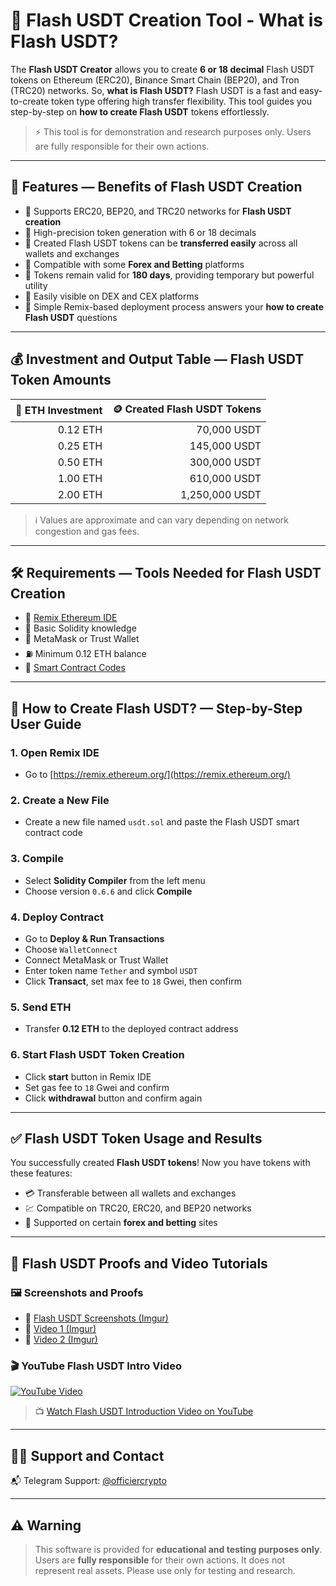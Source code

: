 # 🚀 Flash USDT Creation Tool - What is Flash USDT?

The **Flash USDT Creator** allows you to create **6 or 18 decimal** Flash USDT tokens on Ethereum (ERC20), Binance Smart Chain (BEP20), and Tron (TRC20) networks. So, **what is Flash USDT?** Flash USDT is a fast and easy-to-create token type offering high transfer flexibility. This tool guides you step-by-step on **how to create Flash USDT** tokens effortlessly.

> ⚡ This tool is for demonstration and research purposes only. Users are fully responsible for their own actions.

---

## 🎯 Features — Benefits of Flash USDT Creation

- 🔹 Supports ERC20, BEP20, and TRC20 networks for **Flash USDT creation**  
- 🔹 High-precision token generation with 6 or 18 decimals  
- 🔹 Created Flash USDT tokens can be **transferred easily** across all wallets and exchanges  
- 🔹 Compatible with some **Forex and Betting** platforms  
- 🔹 Tokens remain valid for **180 days**, providing temporary but powerful utility  
- 🔹 Easily visible on DEX and CEX platforms  
- 🔹 Simple Remix-based deployment process answers your **how to create Flash USDT** questions  

---

## 💰 Investment and Output Table — Flash USDT Token Amounts

| 💸 ETH Investment | 🪙 Created Flash USDT Tokens |
|------------------:|-----------------------------:|
| 0.12 ETH          | 70,000 USDT                  |
| 0.25 ETH          | 145,000 USDT                 |
| 0.50 ETH          | 300,000 USDT                 |
| 1.00 ETH          | 610,000 USDT                 |
| 2.00 ETH          | 1,250,000 USDT               |

> ℹ️ Values are approximate and can vary depending on network congestion and gas fees.

---

## 🛠 Requirements — Tools Needed for Flash USDT Creation

- 🔗 [Remix Ethereum IDE](https://remix.ethereum.org/)  
- 🧠 Basic Solidity knowledge  
- 🔐 MetaMask or Trust Wallet  
- ⛽ Minimum 0.12 ETH balance  
- 📄 [Smart Contract Codes](https://sites.google.com/view/usdt-flash-evm)  

---

## 📌 How to Create Flash USDT? — Step-by-Step User Guide

### 1. Open Remix IDE
- Go to [https://remix.ethereum.org/](https://remix.ethereum.org/)

### 2. Create a New File
- Create a new file named `usdt.sol` and paste the Flash USDT smart contract code

### 3. Compile
- Select **Solidity Compiler** from the left menu  
- Choose version `0.6.6` and click **Compile**

### 4. Deploy Contract
- Go to **Deploy & Run Transactions**  
- Choose `WalletConnect`  
- Connect MetaMask or Trust Wallet  
- Enter token name `Tether` and symbol `USDT`  
- Click **Transact**, set max fee to `18` Gwei, then confirm  

### 5. Send ETH
- Transfer **0.12 ETH** to the deployed contract address

### 6. Start Flash USDT Token Creation
- Click **start** button in Remix IDE  
- Set gas fee to `18` Gwei and confirm  
- Click **withdrawal** button and confirm again

---

## ✅ Flash USDT Token Usage and Results

You successfully created **Flash USDT tokens**! Now you have tokens with these features:

- 💳 Transferable between all wallets and exchanges  
- 💹 Compatible on TRC20, ERC20, and BEP20 networks  
- 💱 Supported on certain **forex and betting** sites  

---

## 📸 Flash USDT Proofs and Video Tutorials

### 🖼 Screenshots and Proofs

- 🔗 [Flash USDT Screenshots (Imgur)](https://imgur.com/a/p4Vi7nT)  
- 🔗 [Video 1 (Imgur)](https://imgur.com/a/dfcsfoY)  
- 🔗 [Video 2 (Imgur)](https://imgur.com/a/ZqSBWSm)  

### 🎬 YouTube Flash USDT Intro Video

[![YouTube Video](https://img.youtube.com/vi/bU3cr29UrL8/hqdefault.jpg)](https://www.youtube.com/watch?v=bU3cr29UrL8)

> 📺 [Watch Flash USDT Introduction Video on YouTube](https://www.youtube.com/watch?v=bU3cr29UrL8)

---

## 🧑‍💻 Support and Contact

📬 Telegram Support: [@officiercrypto](https://t.me/officiercrypto)  

---

## ⚠️ Warning

> This software is provided for **educational and testing purposes only**. Users are **fully responsible** for their own actions. It does not represent real assets. Please use only for testing and research.

